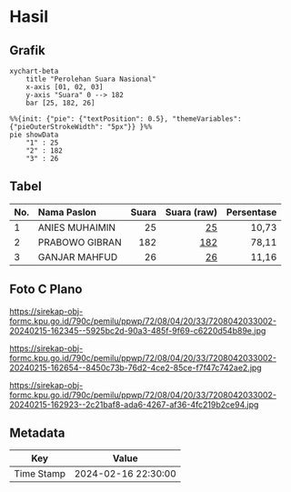 # Hasil

## Grafik

```mermaid
xychart-beta
    title "Perolehan Suara Nasional"
    x-axis [01, 02, 03]
    y-axis "Suara" 0 --> 182
    bar [25, 182, 26]
```

```mermaid
%%{init: {"pie": {"textPosition": 0.5}, "themeVariables": {"pieOuterStrokeWidth": "5px"}} }%%
pie showData
    "1" : 25
    "2" : 182
    "3" : 26
```

## Tabel

| No. | Nama Paslon    | Suara | Suara (raw) | Persentase |
|:--- |:-------------- | -----:| -----------:| ----------:|
| 1   | ANIES MUHAIMIN | 25    | [25][p-1]   | 10,73      |
| 2   | PRABOWO GIBRAN | 182   | [182][p-2]  | 78,11      |
| 3   | GANJAR MAHFUD  | 26    | [26][p-3]   | 11,16      |


[p-1]: https://github.com/gigit-pemilu/pemilu-2024/blob/main/pilpres/hitung-suara/sub/72-sulawesi-tengah/sub/08-parigi-moutong/sub/04-moutong/sub/2033-pande/sub/002-tps/sub/paslon-1.txt
[p-2]: https://github.com/gigit-pemilu/pemilu-2024/blob/main/pilpres/hitung-suara/sub/72-sulawesi-tengah/sub/08-parigi-moutong/sub/04-moutong/sub/2033-pande/sub/002-tps/sub/paslon-2.txt
[p-3]: https://github.com/gigit-pemilu/pemilu-2024/blob/main/pilpres/hitung-suara/sub/72-sulawesi-tengah/sub/08-parigi-moutong/sub/04-moutong/sub/2033-pande/sub/002-tps/sub/paslon-3.txt

## Foto C Plano

https://sirekap-obj-formc.kpu.go.id/790c/pemilu/ppwp/72/08/04/20/33/7208042033002-20240215-162345--5925bc2d-90a3-485f-9f69-c6220d54b89e.jpg

https://sirekap-obj-formc.kpu.go.id/790c/pemilu/ppwp/72/08/04/20/33/7208042033002-20240215-162654--8450c73b-76d2-4ce2-85ce-f7f47c742ae2.jpg

https://sirekap-obj-formc.kpu.go.id/790c/pemilu/ppwp/72/08/04/20/33/7208042033002-20240215-162923--2c21baf8-ada6-4267-af36-4fc219b2ce94.jpg


## Metadata

| Key        | Value               |
| ---------- | ------------------- |
| Time Stamp | 2024-02-16 22:30:00 |




